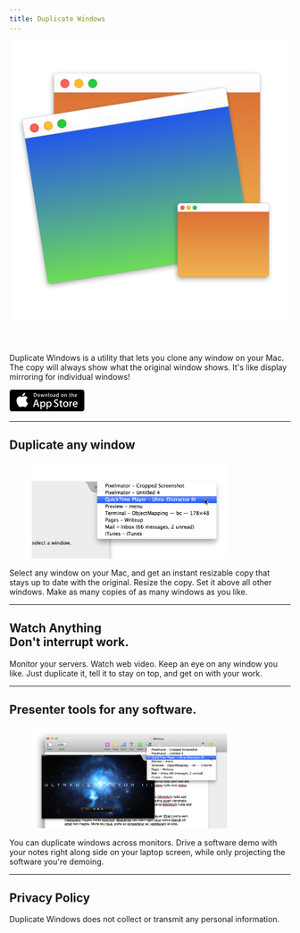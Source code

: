 ```yaml
---
title: Duplicate Windows
---
```

<header>
<img src="duplicate-windows.png" width="500"/>
</header>

Duplicate Windows is a utility that lets you clone any window on your Mac. The copy will always show what the original window shows. It's like display mirroring for individual windows!

<p><a href="http://appstore.com/mac/duplicatewindows" role="button">
<svg version="1.1" id="Layer_1" xmlns="http://www.w3.org/2000/svg" xmlns:xlink="http://www.w3.org/1999/xlink" x="0px" y="0px"
width="135px" height="40px" viewBox="0 0 135 40" enable-background="new 0 0 135 40" xml:space="preserve">
<g>
<path fill="#FFFFFF" d="M134.032,35.268c0,2.116-1.714,3.83-3.834,3.83H4.729c-2.119,0-3.839-1.714-3.839-3.83V4.725
c0-2.115,1.72-3.835,3.839-3.835h125.468c2.121,0,3.834,1.72,3.834,3.835L134.032,35.268L134.032,35.268z"/>
<path fill="#A6A6A6" d="M130.198,39.989H4.729C2.122,39.989,0,37.872,0,35.268V4.726C0,2.12,2.122,0,4.729,0h125.468    c2.604,0,4.729,2.12,4.729,4.726v30.542C134.928,37.872,132.803,39.989,130.198,39.989L130.198,39.989z"/>
<path d="M134.032,35.268c0,2.116-1.714,3.83-3.834,3.83H4.729c-2.119,0-3.839-1.714-3.839-3.83V4.725
c0-2.115,1.72-3.835,3.839-3.835h125.468c2.121,0,3.834,1.72,3.834,3.835L134.032,35.268L134.032,35.268z"/>
<path fill="#FFFFFF" d="M30.128,19.784c-0.029-3.223,2.639-4.791,2.761-4.864c-1.511-2.203-3.853-2.504-4.676-2.528
c-1.967-0.207-3.875,1.177-4.877,1.177c-1.022,0-2.565-1.157-4.228-1.123c-2.14,0.033-4.142,1.272-5.24,3.196
c-2.266,3.923-0.576,9.688,1.595,12.859c1.086,1.554,2.355,3.287,4.016,3.226c1.625-0.066,2.232-1.035,4.193-1.035
c1.943,0,2.513,1.035,4.207,0.996c1.744-0.027,2.842-1.56,3.89-3.127c1.255-1.779,1.759-3.533,1.779-3.623
C33.508,24.924,30.162,23.646,30.128,19.784z"/>
<path fill="#FFFFFF" d="M26.928,10.306c0.874-1.093,1.472-2.58,1.306-4.089c-1.265,0.056-2.847,0.875-3.758,1.944
c-0.806,0.942-1.526,2.486-1.34,3.938C24.557,12.205,26.016,11.382,26.928,10.306z"/>
<linearGradient id="SVGID_1_" gradientUnits="userSpaceOnUse" x1="98.9609" y1="0.9028" x2="98.9609" y2="36.9487" gradientTransform="matrix(1 0 0 -1 0 41)">
<stop  offset="0" style="stop-color:#1A1A1A;stop-opacity:0.1"/>
<stop  offset="0.1235" style="stop-color:#212121;stop-opacity:0.1506"/>
<stop  offset="0.3085" style="stop-color:#353535;stop-opacity:0.2265"/>
<stop  offset="0.5321" style="stop-color:#575757;stop-opacity:0.3181"/>
<stop  offset="0.7834" style="stop-color:#858585;stop-opacity:0.4212"/>
<stop  offset="1" style="stop-color:#B3B3B3;stop-opacity:0.51"/>
</linearGradient>
<!-- path fill="url(#SVGID_1_)" d="M130.198,0H62.993l26.323,39.989h40.882c2.604,0,4.729-2.117,4.729-4.724V4.726
C134.928,2.12,132.803,0,130.198,0z"/ -->
<g>
<path fill="#FFFFFF" d="M53.665,31.504h-2.271l-1.244-3.909h-4.324l-1.185,3.909H42.43l4.285-13.308h2.646L53.665,31.504z
M49.775,25.955L48.65,22.48c-0.119-0.355-0.343-1.191-0.671-2.507h-0.04c-0.132,0.566-0.343,1.402-0.632,2.507l-1.106,3.475
H49.775z"/>
<path fill="#FFFFFF" d="M64.663,26.588c0,1.632-0.443,2.922-1.33,3.869c-0.794,0.843-1.781,1.264-2.958,1.264
c-1.271,0-2.185-0.453-2.74-1.361v5.035h-2.132V25.062c0-1.025-0.027-2.076-0.079-3.154h1.875l0.119,1.521h0.04
c0.711-1.146,1.79-1.719,3.238-1.719c1.132,0,2.077,0.447,2.833,1.342C64.284,23.949,64.663,25.127,64.663,26.588z M62.491,26.666
c0-0.934-0.21-1.704-0.632-2.311c-0.461-0.631-1.08-0.947-1.856-0.947c-0.526,0-1.004,0.176-1.431,0.523
c-0.428,0.35-0.708,0.807-0.839,1.373c-0.066,0.264-0.099,0.479-0.099,0.649v1.601c0,0.697,0.214,1.286,0.642,1.768
c0.428,0.48,0.984,0.721,1.668,0.721c0.803,0,1.428-0.311,1.875-0.928C62.267,28.496,62.491,27.68,62.491,26.666z"/>
<path fill="#FFFFFF" d="M75.7,26.588c0,1.632-0.443,2.922-1.33,3.869c-0.795,0.843-1.781,1.264-2.959,1.264
c-1.271,0-2.185-0.453-2.74-1.361v5.035h-2.132V25.062c0-1.025-0.027-2.076-0.079-3.154h1.875l0.119,1.521h0.04
c0.71-1.146,1.789-1.719,3.238-1.719c1.131,0,2.076,0.447,2.834,1.342C75.32,23.949,75.7,25.127,75.7,26.588z M73.527,26.666
c0-0.934-0.211-1.704-0.633-2.311c-0.461-0.631-1.078-0.947-1.854-0.947c-0.526,0-1.004,0.176-1.433,0.523
c-0.428,0.35-0.707,0.807-0.838,1.373c-0.065,0.264-0.1,0.479-0.1,0.649v1.601c0,0.697,0.215,1.286,0.641,1.768
c0.428,0.479,0.984,0.721,1.67,0.721c0.804,0,1.429-0.311,1.875-0.928C73.303,28.496,73.527,27.68,73.527,26.666z"/>
<path fill="#FFFFFF" d="M88.04,27.771c0,1.133-0.396,2.054-1.183,2.765c-0.866,0.776-2.075,1.165-3.625,1.165
c-1.432,0-2.58-0.276-3.446-0.829l0.493-1.777c0.935,0.554,1.962,0.83,3.08,0.83c0.804,0,1.429-0.182,1.875-0.543
c0.447-0.362,0.673-0.846,0.673-1.45c0-0.541-0.187-0.994-0.554-1.363c-0.369-0.368-0.979-0.711-1.836-1.026
c-2.33-0.869-3.496-2.14-3.496-3.812c0-1.092,0.412-1.986,1.234-2.685c0.822-0.698,1.912-1.047,3.268-1.047
c1.211,0,2.22,0.211,3.021,0.632l-0.535,1.738c-0.754-0.408-1.605-0.612-2.557-0.612c-0.752,0-1.342,0.185-1.764,0.553
c-0.355,0.329-0.535,0.73-0.535,1.206c0,0.525,0.205,0.961,0.613,1.303c0.354,0.315,1,0.658,1.934,1.026
c1.146,0.462,1.988,1,2.527,1.618C87.77,26.081,88.04,26.852,88.04,27.771z"/>
<path fill="#FFFFFF" d="M95.107,23.508h-2.35v4.659c0,1.185,0.414,1.776,1.244,1.776c0.381,0,0.697-0.032,0.947-0.099l0.059,1.619
c-0.42,0.157-0.973,0.236-1.658,0.236c-0.842,0-1.5-0.257-1.975-0.771c-0.473-0.514-0.711-1.375-0.711-2.587v-4.837h-1.4v-1.6h1.4
v-1.757l2.094-0.632v2.389h2.35V23.508z"/>
<path fill="#FFFFFF" d="M105.689,26.627c0,1.475-0.422,2.686-1.264,3.633c-0.881,0.975-2.053,1.461-3.514,1.461
c-1.41,0-2.531-0.467-3.367-1.4c-0.836-0.935-1.254-2.113-1.254-3.534c0-1.487,0.432-2.705,1.293-3.652
c0.863-0.948,2.025-1.422,3.486-1.422c1.408,0,2.539,0.468,3.395,1.402C105.282,24.021,105.689,25.191,105.689,26.627z
M103.479,26.676c0-0.879-0.19-1.633-0.571-2.264c-0.447-0.762-1.087-1.143-1.916-1.143c-0.854,0-1.509,0.381-1.955,1.143
c-0.382,0.631-0.572,1.398-0.572,2.304c0,0.88,0.19,1.636,0.572,2.265c0.461,0.762,1.104,1.143,1.937,1.143
c0.815,0,1.454-0.389,1.916-1.162C103.282,28.316,103.479,27.557,103.479,26.676z"/>
<path fill="#FFFFFF" d="M112.622,23.783c-0.211-0.039-0.437-0.059-0.672-0.059c-0.75,0-1.33,0.282-1.738,0.85
c-0.354,0.5-0.532,1.132-0.532,1.895v5.035h-2.132V24.93c0-1.105-0.021-2.113-0.062-3.021h1.857l0.078,1.836h0.059
c0.226-0.631,0.58-1.14,1.066-1.521c0.475-0.343,0.988-0.514,1.541-0.514c0.197,0,0.375,0.014,0.533,0.039L112.622,23.783
L112.622,23.783z"/>
<path fill="#FFFFFF" d="M122.157,26.252c0,0.382-0.025,0.704-0.078,0.967h-6.396c0.024,0.948,0.334,1.674,0.928,2.174
c0.539,0.446,1.236,0.67,2.092,0.67c0.947,0,1.811-0.15,2.588-0.453l0.334,1.479c-0.908,0.396-1.98,0.593-3.217,0.593
c-1.488,0-2.656-0.438-3.506-1.312c-0.848-0.875-1.273-2.051-1.273-3.524c0-1.446,0.395-2.651,1.186-3.612
c0.828-1.026,1.947-1.539,3.355-1.539c1.383,0,2.43,0.513,3.141,1.539C121.874,24.047,122.157,25.055,122.157,26.252z
M120.124,25.699c0.015-0.633-0.125-1.178-0.414-1.639c-0.369-0.594-0.937-0.89-1.698-0.89c-0.697,0-1.265,0.289-1.697,0.869
c-0.355,0.461-0.566,1.015-0.631,1.658L120.124,25.699L120.124,25.699z"/>
</g>
<g>
<g>
<path fill="#FFFFFF" d="M45.211,13.491c-0.593,0-1.106-0.029-1.533-0.078V6.979c0.553-0.087,1.154-0.136,1.805-0.136
c2.445,0,3.571,1.203,3.571,3.164C49.054,12.269,47.724,13.491,45.211,13.491z M45.569,7.668c-0.33,0-0.611,0.02-0.844,0.068
v4.891c0.126,0.02,0.368,0.029,0.708,0.029c1.602,0,2.514-0.912,2.514-2.62C47.947,8.513,47.122,7.668,45.569,7.668z"/>
<path fill="#FFFFFF" d="M52.563,13.54c-1.378,0-2.271-1.029-2.271-2.426c0-1.456,0.912-2.494,2.349-2.494
c1.358,0,2.271,0.98,2.271,2.417C54.912,12.511,53.971,13.54,52.563,13.54z M52.603,9.386c-0.757,0-1.242,0.708-1.242,1.698
c0,0.971,0.495,1.679,1.232,1.679c0.737,0,1.232-0.757,1.232-1.699C53.825,10.104,53.34,9.386,52.603,9.386z"/>
<path fill="#FFFFFF" d="M62.77,8.717l-1.475,4.716h-0.961l-0.611-2.048c-0.155-0.514-0.281-1.019-0.379-1.523h-0.02
c-0.077,0.514-0.223,1.029-0.378,1.523l-0.65,2.048h-0.971l-1.388-4.716h1.077l0.534,2.242c0.126,0.534,0.232,1.038,0.32,1.514
h0.02c0.077-0.397,0.203-0.893,0.388-1.504l0.67-2.251H59.8l0.641,2.203c0.155,0.534,0.281,1.058,0.379,1.553h0.028
c0.068-0.485,0.175-1,0.32-1.553l0.573-2.203L62.77,8.717L62.77,8.717z"/>
<path fill="#FFFFFF" d="M68.2,13.433h-1.048v-2.708c0-0.834-0.32-1.252-0.951-1.252c-0.621,0-1.048,0.534-1.048,1.155v2.805
h-1.048v-3.368c0-0.417-0.01-0.864-0.039-1.349h0.922l0.049,0.728h0.029C65.348,8.94,65.92,8.62,66.561,8.62
c0.99,0,1.64,0.757,1.64,1.989L68.2,13.433L68.2,13.433z"/>
<path fill="#FFFFFF" d="M71.09,13.433h-1.049v-6.88h1.049V13.433z"/>
<path fill="#FFFFFF" d="M74.911,13.54c-1.377,0-2.271-1.029-2.271-2.426c0-1.456,0.912-2.494,2.348-2.494
c1.359,0,2.271,0.98,2.271,2.417C77.26,12.511,76.318,13.54,74.911,13.54z M74.95,9.386c-0.757,0-1.242,0.708-1.242,1.698
c0,0.971,0.496,1.679,1.231,1.679c0.738,0,1.232-0.757,1.232-1.699C76.172,10.104,75.688,9.386,74.95,9.386z"/>
<path fill="#FFFFFF" d="M81.391,13.433l-0.076-0.543h-0.028c-0.32,0.437-0.787,0.65-1.379,0.65c-0.845,0-1.445-0.592-1.445-1.388
c0-1.164,1.009-1.766,2.756-1.766v-0.087c0-0.621-0.329-0.932-0.979-0.932c-0.465,0-0.873,0.117-1.232,0.35l-0.213-0.689
c0.436-0.272,0.98-0.408,1.619-0.408c1.232,0,1.854,0.65,1.854,1.951v1.737c0,0.476,0.021,0.845,0.068,1.126L81.391,13.433
L81.391,13.433z M81.247,11.084c-1.164,0-1.748,0.282-1.748,0.951c0,0.495,0.301,0.737,0.719,0.737
c0.533,0,1.029-0.407,1.029-0.96V11.084z"/>
<path fill="#FFFFFF" d="M87.357,13.433l-0.049-0.757h-0.029c-0.301,0.572-0.807,0.864-1.514,0.864c-1.137,0-1.979-1-1.979-2.407
c0-1.475,0.873-2.514,2.065-2.514c0.631,0,1.078,0.213,1.33,0.641h0.021V6.553h1.049v5.609c0,0.456,0.011,0.883,0.039,1.271
H87.357z M87.202,10.658c0-0.66-0.437-1.223-1.104-1.223c-0.777,0-1.252,0.689-1.252,1.659c0,0.951,0.493,1.602,1.231,1.602
c0.659,0,1.125-0.573,1.125-1.252V10.658z"/>
<path fill="#FFFFFF" d="M94.902,13.54c-1.377,0-2.27-1.029-2.27-2.426c0-1.456,0.912-2.494,2.348-2.494
c1.359,0,2.271,0.98,2.271,2.417C97.252,12.511,96.311,13.54,94.902,13.54z M94.941,9.386c-0.756,0-1.241,0.708-1.241,1.698
c0,0.971,0.495,1.679,1.231,1.679c0.738,0,1.232-0.757,1.232-1.699C96.165,10.104,95.68,9.386,94.941,9.386z"/>
<path fill="#FFFFFF" d="M102.887,13.433h-1.049v-2.708c0-0.834-0.32-1.252-0.951-1.252c-0.621,0-1.047,0.534-1.047,1.155v2.805
h-1.049v-3.368c0-0.417-0.01-0.864-0.039-1.349h0.922l0.049,0.728h0.029c0.281-0.504,0.854-0.825,1.494-0.825
c0.99,0,1.641,0.757,1.641,1.989V13.433z"/>
<path fill="#FFFFFF" d="M109.938,9.503h-1.153v2.29c0,0.583,0.202,0.874,0.61,0.874c0.185,0,0.34-0.02,0.465-0.049l0.029,0.796
c-0.203,0.078-0.475,0.117-0.813,0.117c-0.826,0-1.32-0.456-1.32-1.65V9.503h-0.688V8.717h0.688V7.853l1.029-0.311v1.174h1.153
V9.503z"/>
<path fill="#FFFFFF" d="M115.486,13.433h-1.047v-2.688c0-0.844-0.319-1.271-0.951-1.271c-0.543,0-1.049,0.369-1.049,1.116v2.843
h-1.047v-6.88h1.047v2.833h0.021c0.33-0.514,0.808-0.767,1.418-0.767c0.998,0,1.608,0.776,1.608,2.009V13.433z"/>
<path fill="#FFFFFF" d="M121.17,11.327h-3.145c0.02,0.893,0.611,1.397,1.486,1.397c0.465,0,0.893-0.078,1.271-0.223l0.163,0.728
c-0.446,0.194-0.971,0.291-1.582,0.291c-1.475,0-2.348-0.932-2.348-2.377c0-1.446,0.894-2.533,2.23-2.533
c1.205,0,1.961,0.893,1.961,2.242C121.209,11.036,121.2,11.201,121.17,11.327z M120.209,10.58c0-0.728-0.367-1.242-1.037-1.242
c-0.602,0-1.078,0.524-1.146,1.242H120.209z"/>
</g>
</g>
</g>
</svg>
</a></p>

---

## Duplicate any window
<figure><img src="duplicate-windows-select.png" width="350"/>
</figure>

Select any window on your Mac, and get an instant resizable copy that stays up to date with the original. Resize the copy. Set it above all other windows. Make as many copies of as many windows as you like.

---

## Watch Anything<br>Don't interrupt work.
Monitor your servers. Watch web video. Keep an eye on any window you like. Just duplicate it, tell it to stay on top, and get on with your work.

---

## Presenter tools for any software.
<figure><img src="duplicate-windows-duplicating.png" width="350"/>
</figure>
You can duplicate windows across monitors. Drive a software demo with your notes right along side on your laptop screen, while only projecting the software you're demoing.

<br>

---

## Privacy Policy
<a name="privacy-policy"></a>
Duplicate Windows does not collect or transmit any personal information.
